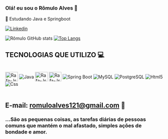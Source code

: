 ### Olá! eu sou o Rômulo Alves 👋

📖 Estudando Java e Springboot


[![Linkedin](https://img.shields.io/badge/LinkedIn-0077B5?style=for-the-badge&logo=linkedin&logoColor=white)](https://www.linkedin.com/in/romulo-alves-729b20175/)

![Rômulo GitHub stats](https://github-readme-stats.vercel.app/api?username=RomuloALvesF&show_icons=true&theme=dracula)
[![Top Langs](https://github-readme-stats.vercel.app/api/top-langs/?username=RomuloALvesF&layout=compact)](https://github.com/RomuloALvesF/github-readme-stats)

## TECNOLOGIAS QUE UTILIZO 💻

<div style= "display: inline_block"><br/>
<img align="center" alt="Rafa-Js" height="30" width="40" src="https://cdn.jsdelivr.net/gh/devicons/devicon/icons/java/java-original.svg" />
<img align="center" alt="Java" src="https://img.shields.io/badge/Java-ED8B00?style=for-the-badge&logo=java&logoColor=white"/>
<img align="center" alt="Rafa-Js" height="30" width="40" src="https://cdn.jsdelivr.net/gh/devicons/devicon/icons/spring/spring-original.svg" />
<img align="center" alt="Rafa-Js" height="30" width="40" src="https://cdn.jsdelivr.net/gh/devicons/devicon/icons/mysql/mysql-original.svg" />
<img align="center" alt="Spring Boot" src="https://img.shields.io/badge/Spring-6DB33F?style=for-the-badge&logo=spring&logoColor=white"/>
<img align="center" alt="MySQL" src="https://img.shields.io/badge/MySQL-00000F?style=for-the-badge&logo=mysql&logoColor=white"/>
<img align="center" alt="PostgreSQL" src="https://img.shields.io/badge/PostgreSQL-316192?style=for-the-badge&logo=postgresql&logoColor=white"/>
<img align="center" alt="Html5" src="https://img.shields.io/badge/HTML-239120?style=for-the-badge&logo=html5&logoColor=white"/>
<img align="center" alt="Css" src="https://img.shields.io/badge/CSS-239120?&style=for-the-badge&logo=css3&logoColor=white"/>
</div><br/>

## E-mail: romuloalves121@gmail.com 📮

### ...São as pequenas coisas, as tarefas diárias de pessoas comuns que mantém o mal afastado, simples ações de bondade e amor.
